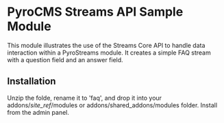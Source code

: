 # PyroCMS Streams API Sample Module

This module illustrates the use of the Streams Core API to handle data interaction within a PyroStreams module. It creates a simple FAQ stream with a question field and an answer field.

## Installation

Unzip the folde, rename it to 'faq', and drop it into your addons/_site\_ref_/modules or addons/shared\_addons/modules folder. Install from the admin panel.
